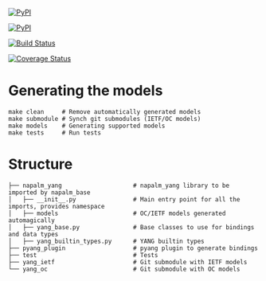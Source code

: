 [![PyPI](https://img.shields.io/pypi/v/napalm-yang.svg)](https://pypi.python.org/pypi/napalm-yang)

[![PyPI](https://img.shields.io/pypi/dm/napalm-yang.svg)](https://pypi.python.org/pypi/napalm-yang)

[![Build Status](https://travis-ci.org/napalm-automation/napalm-yang.svg?branch=master)](https://travis-ci.org/napalm-automation/napalm-yang)

[![Coverage Status](https://coveralls.io/repos/github/napalm-automation/napalm-yang/badge.svg?branch=develop)](https://coveralls.io/github/napalm-automation/napalm-yang?branch=develop)

Generating the models
=====================

    make clean     # Remove automatically generated models
	make submodule # Synch git submodules (IETF/OC models)
	make models    # Generating supported models
    make tests     # Run tests


Structure
=========

	├── napalm_yang                    # napalm_yang library to be imported by napalm_base
	│   ├── __init__.py                # Main entry point for all the imports, provides namespace
	│   ├── models                     # OC/IETF models generated automagically
	│   ├── yang_base.py               # Base classes to use for bindings and data types
	│   ├── yang_builtin_types.py      # YANG builtin types
	├── pyang_plugin                   # pyang plugin to generate bindings
	├── test                           # Tests
	├── yang_ietf                      # Git submodule with IETF models
	└── yang_oc                        # Git submodule with OC models
